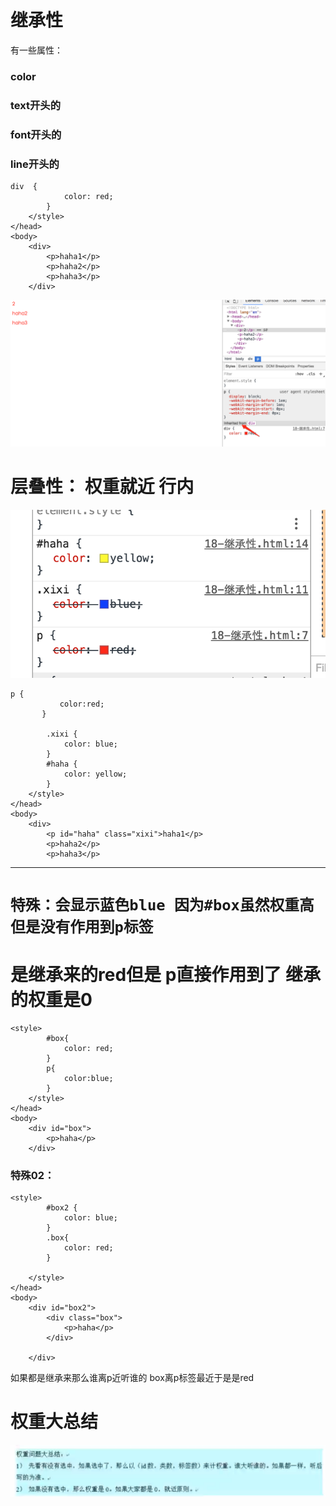 # 继承性

有一些属性：

### color

### text开头的

### font开头的

### line开头的

```
div  {
            color: red;
        }
    </style>
</head>
<body>
    <div>
        <p>haha1</p>
        <p>haha2</p>
        <p>haha3</p>
    </div>
```

![](/assets/jichengle.png)

# 层叠性： 权重就近 行内

![](/assets/cengdie.png)

```
p {
           color:red;
       }

        .xixi {
            color: blue;
        }
        #haha {
            color: yellow;
        }
    </style>
</head>
<body>
    <div>
        <p id="haha" class="xixi">haha1</p>
        <p>haha2</p>
        <p>haha3</p>
```

---

# `特殊：会显示蓝色blue 因为#box虽然权重高但是没有作用到p标签`

# 是继承来的red但是 p直接作用到了   继承的权重是0

```
<style>
        #box{
            color: red;
        }
        p{
            color:blue;
        }
    </style>
</head>
<body>
    <div id="box">
        <p>haha</p>
    </div>
```

### 特殊02：

```
<style>
        #box2 {
            color: blue;
        }
        .box{
            color: red;
        }

    </style>
</head>
<body>
    <div id="box2">
        <div class="box">
            <p>haha</p>
        </div>

    </div>
```

如果都是继承来那么谁离p近听谁的 box离p标签最近于是是red



# 权重大总结

![](/assets/qianzong.png)





